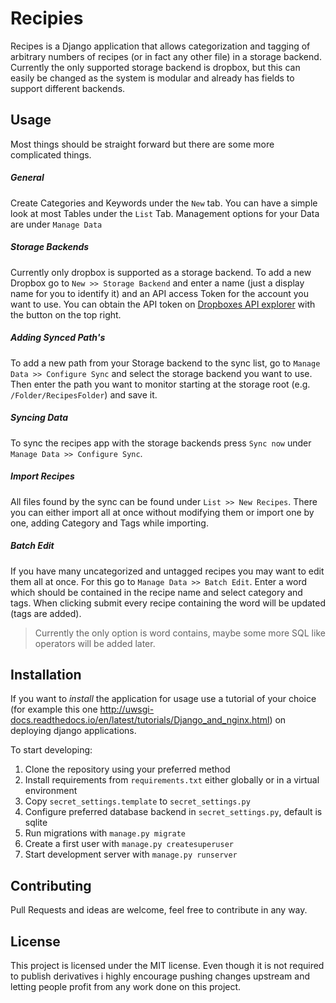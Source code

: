 # Recipies
Recipes is a Django application that allows categorization and tagging of arbitrary numbers of recipes (or in fact any other file) in a storage backend.
Currently the only supported storage backend is dropbox, but this can easily be changed as the system is modular and already has fields to support different backends.

## Usage
Most things should be straight forward but there are some more complicated things.
##### General
Create Categories and Keywords under the `New` tab. You can have a simple look at most Tables under the `List` Tab.
Management options for your Data are under `Manage Data`
##### Storage Backends
Currently only dropbox is supported as a storage backend. To add a new Dropbox go to `New >> Storage Backend` and enter
a name (just a display name for you to identify it) and an API access Token for the account you want to use.
You can obtain the API token on [Dropboxes API explorer](https://dropbox.github.io/dropbox-api-v2-explorer/#auth_token/from_oauth1)
with the button on the top right.
##### Adding Synced Path's
To add a new path from your Storage backend to the sync list, go to `Manage Data >> Configure Sync` and select the storage backend you want to use.
Then enter the path you want to monitor starting at the storage root (e.g. `/Folder/RecipesFolder`) and save it.
##### Syncing Data
To sync the recipes app with the storage backends press `Sync now` under `Manage Data >> Configure Sync`.
##### Import Recipes
All files found by the sync can be found under `List >> New Recipes`. There you can either import all at once without
modifying them or import one by one, adding Category and Tags while importing.
##### Batch Edit
If you have many uncategorized and untagged recipes you may want to edit them all at once. For this go to
`Manage Data >> Batch Edit`. Enter a word which should be contained in the recipe name and select category and tags.
When clicking submit every recipe containing the word will be updated (tags are added).

> Currently the only option is word contains, maybe some more SQL like operators will be added later.

## Installation
If you want to *install* the application for usage use a tutorial of your choice
(for example this one http://uwsgi-docs.readthedocs.io/en/latest/tutorials/Django_and_nginx.html)
on deploying django applications.

To start developing:
1. Clone the repository using your preferred method
2. Install requirements from `requirements.txt` either globally or in a virtual environment
3. Copy `secret_settings.template` to `secret_settings.py`
4. Configure preferred database backend in `secret_settings.py`, default is sqlite
5. Run migrations with `manage.py migrate`
6. Create a first user with `manage.py createsuperuser`
7. Start development server with `manage.py runserver`

## Contributing
Pull Requests and ideas are welcome, feel free to contribute in any way.

## License
This project is licensed under the MIT license. Even though it is not required to publish derivatives i highly encourage
pushing changes upstream and letting people profit from any work done on this project.